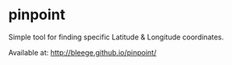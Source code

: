 pinpoint
========

Simple tool for finding specific Latitude &amp; Longitude coordinates.

Available at: http://bleege.github.io/pinpoint/
